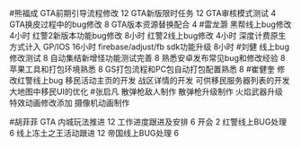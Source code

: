 #熊福成 
GTA前期引导流程修改                                              12
GTA新版限时任务                                                      12
GTA审核模式测试                                                      4
GTA换皮过程中的bug修改                                          8
GTA版本资源替换配合                                               4
#雷龙灏 
黑帮线上bug修改  4小时
红警2新版本功能bug修改 8小时
红警2线上bug修改  4小时
深度计费原生方式计入 GP/IOS 16小时
firebase/adjust/fb sdk功能升级 8小时
#刘健 
线上bug修改测试	8
自动集结新增怪功能测试完善	8
熟悉安卓发布常见bug和修改经验		8
苹果工具和打包环境熟悉	8
GS打包流程和PC包自动打包配置熟悉	8
#崔健奎 
修改红警线上bug
移民活动主页的开发
战区详情的开发
可供移民服务器列表的开发
大地图中移民UI的优化
#张启凡 
散弹枪敌人制作
散弹枪升级制作
火焰武器升级
特效动画修改添加
摄像机动画制作

#胡菲菲 
GTA 内城玩法推进 12
工作进度跟进及安排   6
开会 2
红警线上BUG处理     6
线上冻土之王活动跟进 12
帝国线上BUG处理      6
